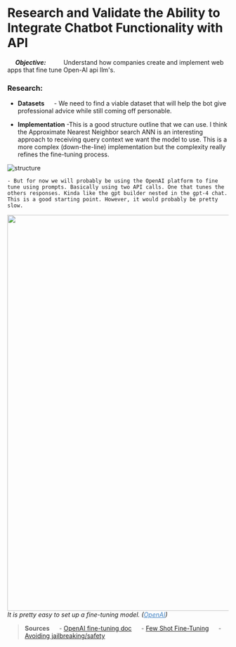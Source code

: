 # Research and Validate the Ability to Integrate Chatbot Functionality with API

&emsp; ***Objective:***
&emsp; &emsp; Understand how companies create and implement web apps that fine tune Open-AI api llm's.

### Research:

- **Datasets**
&emsp; - We need to find a viable dataset that will help the bot give professional advice while still coming off personable.

- **Implementation**
	-This is a good structure outline that we can use. I think the Approximate Nearest Neighbor search ANN is an interesting approach to receiving query context we want the model to use. This is a more complex (down-the-line) implementation but the complexity really refines the fine-tuning process.

<img alt="structure" src="https://substackcdn.com/image/fetch/w_1272,c_limit,f_webp,q_auto:good,fl_progressive:steep/https%3A%2F%2Fsubstack-post-media.s3.amazonaws.com%2Fpublic%2Fimages%2Fcad6071b-8d2f-4253-8d4e-27b5f7536917_1903x2270.png">


	- But for now we will probably be using the OpenAI platform to fine tune using prompts. Basically using two API calls. One that tunes the others responses. Kinda like the gpt builder nested in the gpt-4 chat. This is a good starting point. However, it would probably be pretty slow.
<img alt="fine-tuning-in-api" loading="lazy" width="900" decoding="async" data-nimg="1" class="mx-auto" style="color:transparent" sizes="(min-width: 1728px) 1728px, 100vw" srcset="https://images.ctfassets.net/kftzwdyauwt9/51L0ZslvJmGuE7sJE1SVYX/7b362376a41a83be659f7b296774aa86/fine-tuning-in-api.gif?w=640&amp;q=90&amp;fm=webp&amp;fit=pad 640w, https://images.ctfassets.net/kftzwdyauwt9/51L0ZslvJmGuE7sJE1SVYX/7b362376a41a83be659f7b296774aa86/fine-tuning-in-api.gif?w=750&amp;q=90&amp;fm=webp&amp;fit=pad 750w, https://images.ctfassets.net/kftzwdyauwt9/51L0ZslvJmGuE7sJE1SVYX/7b362376a41a83be659f7b296774aa86/fine-tuning-in-api.gif?w=828&amp;q=90&amp;fm=webp&amp;fit=pad 828w, https://images.ctfassets.net/kftzwdyauwt9/51L0ZslvJmGuE7sJE1SVYX/7b362376a41a83be659f7b296774aa86/fine-tuning-in-api.gif?w=1080&amp;q=90&amp;fm=webp&amp;fit=pad 1080w, https://images.ctfassets.net/kftzwdyauwt9/51L0ZslvJmGuE7sJE1SVYX/7b362376a41a83be659f7b296774aa86/fine-tuning-in-api.gif?w=1200&amp;q=90&amp;fm=webp&amp;fit=pad 1200w, https://images.ctfassets.net/kftzwdyauwt9/51L0ZslvJmGuE7sJE1SVYX/7b362376a41a83be659f7b296774aa86/fine-tuning-in-api.gif?w=1920&amp;q=90&amp;fm=webp 1920w, https://images.ctfassets.net/kftzwdyauwt9/51L0ZslvJmGuE7sJE1SVYX/7b362376a41a83be659f7b296774aa86/fine-tuning-in-api.gif?w=2048&amp;q=90&amp;fm=webp 2048w, https://images.ctfassets.net/kftzwdyauwt9/51L0ZslvJmGuE7sJE1SVYX/7b362376a41a83be659f7b296774aa86/fine-tuning-in-api.gif?w=3840&amp;q=90&amp;fm=webp 3840w" src="https://images.ctfassets.net/kftzwdyauwt9/51L0ZslvJmGuE7sJE1SVYX/7b362376a41a83be659f7b296774aa86/fine-tuning-in-api.gif?w=3840&amp;q=90&amp;fm=webp">
<br />
<em>It is pretty easy to set up a fine-tuning model. (<a
href="https://openai.com/index/introducing-improvements-to-the-fine-tuning-api-and-expanding-our-custom-models-program/" style="color: #4183C4;">OpenAI</a>)</em>


> **Sources**
> &emsp; - [OpenAI fine-tuning doc](https://platform.openai.com/docs/guides/fine-tuning)
> &emsp; - [Few Shot Fine-Tuning](https://arxiv.org/pdf/2402.15441)
> &emsp; - [Avoiding jailbreaking/safety](https://arxiv.org/pdf/2310.03693)